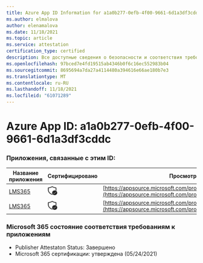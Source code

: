```yaml
---
title: Azure App ID Information for a1a0b277-0efb-4f00-9661-6d1a3df3cddc
ms.author: elmalova
author: elenamalova
ms.date: 11/18/2021
ms.topic: article
ms.service: attestation
certification_type: certified
description: Все доступные сведения о безопасности и соответствия требованиям для a1a0b277-0efb-4f00-9661-6d1a3df3cddc.
ms.openlocfilehash: 97bced7e4fd19515ab4346b0f6c16ec552983b04
ms.sourcegitcommit: 8695694a7da27a4114480a394616e66ae180b7e3
ms.translationtype: MT
ms.contentlocale: ru-RU
ms.lasthandoff: 11/18/2021
ms.locfileid: "61071289"
---
```

# <a name="azure-app-id-a1a0b277-0efb-4f00-9661-6d1a3df3cddc"></a>Azure App ID: a1a0b277-0efb-4f00-9661-6d1a3df3cddc


### <a name="apps-associated-with-this-id"></a>Приложения, связанные с этим ID:
| **Название приложения** | **Сертифицировано** | **Просмотр в AppSource** |
|--------------|---------------|-----------------------|
| [LMS365](https://docs.microsoft.com/microsoft-365-app-certification/forward/WA104381467) | <img alt="Certified application badge" src="../media/certified-badge.png" height="25" width="25" /> | [https://appsource.microsoft.com/product/office/WA104381467](https://appsource.microsoft.com/product/office/WA104381467) |
| [LMS365](https://docs.microsoft.com/microsoft-365-app-certification/forward/elearningforce.lms365_spfx) | <img alt="Certified application badge" src="../media/certified-badge.png" height="25" width="25" /> | [https://appsource.microsoft.com/product/office/elearningforce.lms365_spfx](https://appsource.microsoft.com/product/office/elearningforce.lms365_spfx) |

### <a name="microsoft-365-app-compliance-status"></a>Microsoft 365 состояние соответствия требованиям к приложениям
- Publisher Attestaton Status: Завершено
- Microsoft 365 сертификации: утверждена (05/24/2021)
